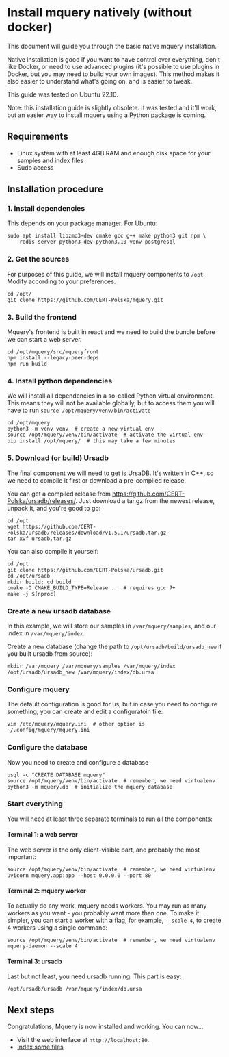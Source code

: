 # Install mquery natively (without docker)

This document will guide you through the basic native mquery installation.

Native installation is good if you want to have control over everything,
don't like Docker, or need to use advanced plugins (it's possible to use
plugins in Docker, but you may need to build your own images). This method
makes it also easier to understand what's going on, and is easier to tweak.

This guide was tested on Ubuntu 22.10.

Note: this installation guide is slightly obsolete. It was tested and it'll
work, but an easier way to install mquery using a Python package is coming.

## Requirements

* Linux system with at least 4GB RAM and enough disk space for your samples
and index files
* Sudo access

## Installation procedure

### 1. Install dependencies

This depends on your package manager. For Ubuntu:

```shell
sudo apt install libzmq3-dev cmake gcc g++ make python3 git npm \
    redis-server python3-dev python3.10-venv postgresql
```

### 2. Get the sources

For purposes of this guide, we will install mquery components to `/opt`. Modify
according to your preferences.

```shell
cd /opt/
git clone https://github.com/CERT-Polska/mquery.git
```

### 3. Build the frontend 

Mquery's frontend is built in react and we need to build the bundle before
we can start a web server.

```shell
cd /opt/mquery/src/mqueryfront
npm install --legacy-peer-deps
npm run build
```

### 4. Install python dependencies

We will install all dependencies in a so-called Python virtual environment.
This means they will not be available globally, but to access them you will
have to run `source /opt/mquery/venv/bin/activate`

```shell
cd /opt/mquery
python3 -m venv venv  # create a new virtual env
source /opt/mquery/venv/bin/activate  # activate the virtual env
pip install /opt/mquery/  # this may take a few minutes
```

### 5. Download (or build) Ursadb

The final component we will need to get is UrsaDB. It's written in C++, so we need
to compile it first or download a pre-compiled release.

You can get a compiled release from https://github.com/CERT-Polska/ursadb/releases/.
Just download a tar.gz from the newest release, unpack it, and you're good
to go:

```shell
cd /opt
wget https://github.com/CERT-Polska/ursadb/releases/download/v1.5.1/ursadb.tar.gz
tar xvf ursadb.tar.gz
```

You can also compile it yourself:

```shell
cd /opt
git clone https://github.com/CERT-Polska/ursadb.git
cd /opt/ursadb
mkdir build; cd build
cmake -D CMAKE_BUILD_TYPE=Release ..  # requires gcc 7+
make -j $(nproc)
```

### Create a new ursadb database

In this example, we will store our samples in `/var/mquery/samples`,
and our index in `/var/mquery/index`.

Create a new database (change the path to `/opt/ursadb/build/ursadb_new` if
you built ursadb from source):

```shell
mkdir /var/mquery /var/mquery/samples /var/mquery/index
/opt/ursadb/ursadb_new /var/mquery/index/db.ursa
```

### Configure mquery

The default configuration is good for us, but in case you need to configure
something, you can create and edit a configuratoin file:

```shell
vim /etc/mquery/mquery.ini  # other option is ~/.config/mquery/mquery.ini
```

### Configure the database

Now you need to create and configure a database

```shell
psql -c "CREATE DATABASE mquery"
source /opt/mquery/venv/bin/activate  # remember, we need virtualenv
python3 -m mquery.db  # initialize the mquery database
```

### Start everything

You will need at least three separate terminals to run all the components:

#### Terminal 1: a web server

The web server is the only client-visible part, and probably the most important:

```shell
source /opt/mquery/venv/bin/activate  # remember, we need virtualenv
uvicorn mquery.app:app --host 0.0.0.0 --port 80
```

#### Terminal 2: mquery worker

To actually do any work, mquery needs workers. You may run as many workers as
you want - you probably want more than one. To make it simpler, you can start
a worker with a flag, for example, `--scale 4`, to create 4 workers using a
single command:

```shell
source /opt/mquery/venv/bin/activate  # remember, we need virtualenv
mquery-daemon --scale 4
```

#### Terminal 3: ursadb

Last but not least, you need ursadb running. This part is easy:

```shell
/opt/ursadb/ursadb /var/mquery/index/db.ursa
```

## Next steps

Congratulations, Mquery is now installed and working. You can now...

* Visit the web interface at `http://localhost:80`.
* [Index some files](../indexing.md)
